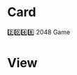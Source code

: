 # Card
 2️⃣0️⃣4️⃣8️⃣ 2048 Game
# View
<!-- ![](https://images.velog.io/images/nsunny0908/post/4133348f-7a40-49de-99eb-0ec0570bcc2a/card.gif) -->